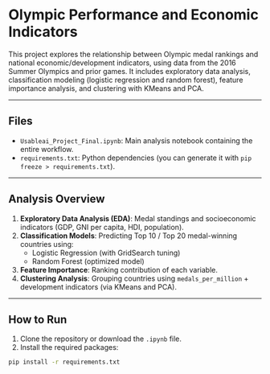 # Olympic Performance and Economic Indicators

This project explores the relationship between Olympic medal rankings and national economic/development indicators, using data from the 2016 Summer Olympics and prior games. It includes exploratory data analysis, classification modeling (logistic regression and random forest), feature importance analysis, and clustering with KMeans and PCA.

---

##  Files

- `Usableai_Project_Final.ipynb`: Main analysis notebook containing the entire workflow.
- `requirements.txt`: Python dependencies (you can generate it with `pip freeze > requirements.txt`).

---

##  Analysis Overview

1. **Exploratory Data Analysis (EDA)**: Medal standings and socioeconomic indicators (GDP, GNI per capita, HDI, population).
2. **Classification Models**: Predicting Top 10 / Top 20 medal-winning countries using:
   - Logistic Regression (with GridSearch tuning)
   - Random Forest (optimized model)
3. **Feature Importance**: Ranking contribution of each variable.
4. **Clustering Analysis**: Grouping countries using `medals_per_million` + development indicators (via KMeans and PCA).

---

##  How to Run

1. Clone the repository or download the `.ipynb` file.
2. Install the required packages:

```bash
pip install -r requirements.txt